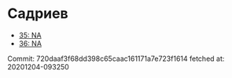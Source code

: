 # Садриев
- [35: NA](35.md)
- [36: NA](36.md)

Commit: 720daaf3f68dd398c65caac161171a7e723f1614
 fetched at: 20201204-093250
